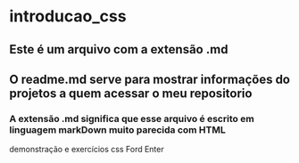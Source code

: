 # introducao_css

## Este é um arquivo com a extensão .md
## O readme.md serve para mostrar informações do projetos a quem acessar o meu repositorio 

### A extensão .md significa que esse arquivo é escrito em linguagem markDown muito parecida com HTML 


demonstração e exercícios css Ford Enter
